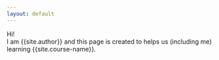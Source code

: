 ```yaml
---
layout: default
---
```

Hi!  
I am {{site.author}} and this page is created to helps us (including me) learning {{site.course-name}}.
